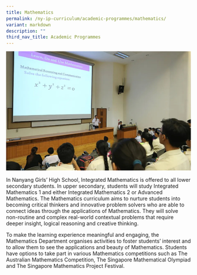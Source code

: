 ```yaml
---
title: Mathematics
permalink: /ny-ip-curriculum/academic-programmes/mathematics/
variant: markdown
description: ""
third_nav_title: Academic Programmes
---
```

<img src="/images/maths01.jpg">

In Nanyang Girls’ High School, Integrated Mathematics is offered to all lower secondary students. In upper secondary, students will study Integrated Mathematics 1 and either Integrated Mathematics 2 or Advanced Mathematics. The Mathematics curriculum aims to nurture students into becoming critical thinkers and innovative problem solvers who are able to connect ideas through the applications of Mathematics. They will solve non-routine and complex real-world contextual problems that require deeper insight, logical reasoning and creative thinking.

To make the learning experience meaningful and engaging, the Mathematics Department organises activities to foster students’ interest and to allow them to see the applications and beauty of Mathematics. Students have options to take part in various Mathematics competitions such as The Australian Mathematics Competition, The Singapore Mathematical Olympiad and The Singapore Mathematics Project Festival.